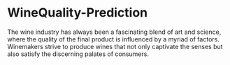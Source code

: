# WineQuality-Prediction
The wine industry has always been a fascinating blend of art and science, where the quality of the final product is influenced by a myriad of factors. Winemakers strive to produce wines that not only captivate the senses but also satisfy the discerning palates of consumers.
